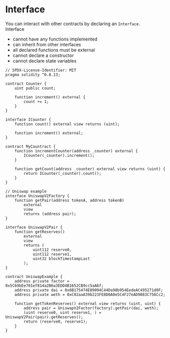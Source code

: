 # Interface  
You can interact with other contracts by declaring an `Interface`.  
Interface
* cannot have any functions implemented
* can inherit from other interfaces
* all declared functions must be external
* cannot declare a constructor
* cannot declare state variables
```
// SPDX-License-Identifier: MIT
pragma solidity ^0.8.13;

contract Counter {
	uint public count;

	function increment() external {
		count += 1;
	}
}

interface ICounter {
	function count() external view returns (uint);

	function increment() external;
}

contract MyCountract {
	function incrementCounter(address _counter) external {
		ICounter(_counter).increment();
	}

	function getCount(address _counter) external view returns (uint) {
		return ICounter(_counter).count();
	}
}

// Uniswap example
interface UniswapV2Factory {
	function getPair(address tokenA, address tokenB)
		external
		view
		returns (address pair);
}

interface UniswapV2Pair {
	function getReserves()
		external
		view
		returns (
			uint112 reserve0,
			uint112 reserve1,
			uint32 blockTimestampLast
		);
}

contract UniswapExample {
	address private factor = 0x5C69bEe701ef814a2B6a3EDD4B1652CB9cc5aA6f;
	address private dai = 0x6B175474E89094C44Da98b954EedeAC495271d0F;
	address private weth = 0xC02aaA39b223FE8D0A0e5C4F27eAD9083C756Cc2;

	function getTokenReserves() external view returns (uint, uint) {
		address pair = UniswapV2Factor(factory).getPair(dai, weth);
		(uint reserve0, uint reserve1, ) = UniswapV2Pair(pair).getReserves();
		return (reserve0, reserve1);
	}
}
```